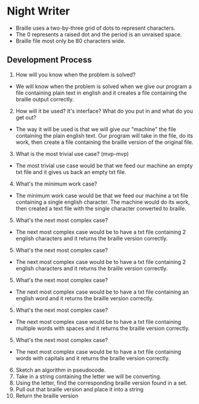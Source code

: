 # Night Writer

* Braille uses a two-by-three grid of dots to represent characters.
* The 0 represents a raised dot and the period is an unraised space.
* Braille file most only be 80 characters wide.

## Development Process

1. How will you know when the problem is solved?
* We will know when the problem is solved when we give our program a file
containing plain text in english and it creates a file containing the braille
output correctly.

2. How will it be used? It's interface? What do you put in and what do you get
out?
* The way it will be used is that we will give our "machine" the file containing
the plain english text. Our program will take in the file, do its work, then
create a file containing the braille version of the original file.

3. What is the most trivial use case? (mvp-mvp)
* The most trivial use case would be that we feed our machine an empty txt file
and it gives us back an empty txt file.

4. What's the minimum work case?
* The minimum work case would be that we feed our machine a txt file containing
a single english character. The machine would do its work, then created a text
file with the single character converted to braille.

5. What's the next most complex case?
* The next most complex case would be to have a txt file containing 2 english
characters and it returns the braille version correctly.

5. What's the next most complex case?
* The next most complex case would be to have a txt file containing 2 english
characters and it returns the braille version correctly.

5. What's the next most complex case?
* The next most complex case would be to have a txt file containing an english
word and it returns the braille version correctly.

5. What's the next most complex case?
* The next most complex case would be to have a txt file containing multiple
words with spaces and it returns the braille version correctly.

5. What's the next most complex case?
* The next most complex case would be to have a txt file containing words with
capitals and it returns the braille version correctly.

6. Sketch an algorithm in pseudocode.
  1. Take in a string containing the letter we will be converting.
  2. Using the letter, find the corresponding braille version found in a set.
  3. Pull out that braille version and place it into a string
  4. Return the braille version
